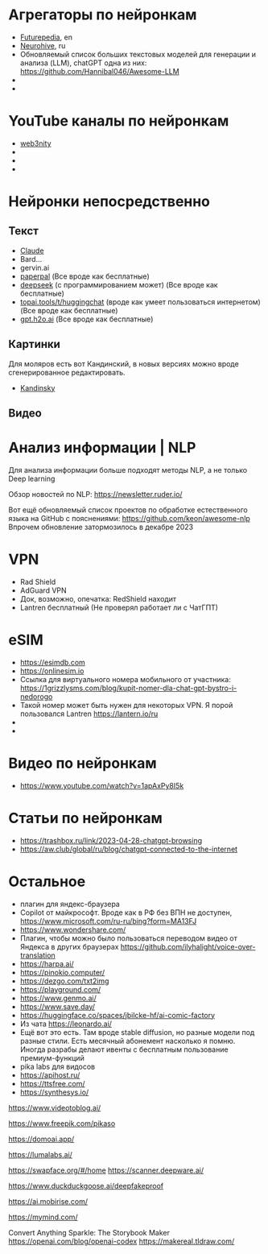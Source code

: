 # Агрегаторы по нейронкам

- [Futurepedia](https://www.futurepedia.io/), en
- [Neurohive](https://neurohive.io/ru/), ru
- Обновляемый список больших текстовых моделей для генерации и анализа (LLM), chatGPT одна из них: https://github.com/Hannibal046/Awesome-LLM 
- 
- 

# YouTube каналы по нейронкам

- [web3nity](https://www.youtube.com/@Web3nity/videos)
- 
- 
- 


# Нейронки непосредственно

## Текст

- [Claude](https://claude.ai)
- Bard...
- gervin.ai
- [paperpal](https://paperpal.com/) (Все вроде как бесплатные)
- [deepseek](https://www.deepseek.com/) (с программированием может) (Все вроде как бесплатные)
- [topai.tools/t/huggingchat](https://topai.tools/t/huggingchat) (вроде как умеет пользоваться интернетом) (Все вроде как бесплатные)
- [gpt.h2o.ai](https://gpt.h2o.ai/) (Все вроде как бесплатные)

## Картинки

Для моляров есть вот Кандинский, в новых версиях можно вроде сгенерированное редактировать.

- [Kandinsky](https://www.sberbank.com/promo/kandinsky/)


## Видео



# Анализ информации | NLP

Для анализа информации больше подходят методы NLP, а не только Deep learning

Обзор новостей по NLP: https://newsletter.ruder.io/

Вот ещё обновляемый список проектов по обработке естественного языка на GitHub  с пояснениями: https://github.com/keon/awesome-nlp
Впрочем обновление затормозилось в декабре 2023

# VPN

- Rad Shield
- AdGuard VPN
- Док, возможно, опечатка: RedShield находит
- Lantren бесплатный (Не проверял работает ли с ЧатГПТ)

# eSIM

- https://esimdb.com
- https://onlinesim.io
- Ссылка для виртуального номера мобильного от участника: https://1grizzlysms.com/blog/kupit-nomer-dla-chat-gpt-bystro-i-nedorogo
- Такой номер может быть нужен для некоторых VPN. Я порой пользовался Lantren https://lantern.io/ru 
- 
- 


# Видео по нейронкам

- https://www.youtube.com/watch?v=1apAxPy8I5k

# Статьи по нейронкам

- https://trashbox.ru/link/2023-04-28-chatgpt-browsing
- https://aw.club/global/ru/blog/chatgpt-connected-to-the-internet

# Остальное

- плагин для яндекс-браузера
- Copilot от майкрософт. Вроде как в РФ без ВПН не доступен, https://www.microsoft.com/ru-ru/bing?form=MA13FJ
- https://www.wondershare.com/
- Плагин, чтобы можно было пользоваться переводом видео от Яндекса в других браузерах https://github.com/ilyhalight/voice-over-translation
- https://harpa.ai/
- https://pinokio.computer/
- https://dezgo.com/txt2img
- https://playground.com/
- https://www.genmo.ai/
- https://www.save.day/
- https://huggingface.co/spaces/jbilcke-hf/ai-comic-factory
- Из чата  https://leonardo.ai/
- Ещё вот это есть. Там вроде stable diffusion, но разные модели под разные стили. Есть месячный абонемент насколько я помню. Иногда разрабы делают ивенты с бесплатным пользование премиум-функций
- pika labs для видосов
- https://apihost.ru/ 
- https://ttsfree.com/ 
- https://synthesys.io/




https://www.videotoblog.ai/

https://www.freepik.com/pikaso

https://domoai.app/

https://lumalabs.ai/


https://swapface.org/#/home
https://scanner.deepware.ai/ 

https://www.duckduckgoose.ai/deepfakeproof



https://ai.mobirise.com/


https://mymind.com/



Convert Anything
Sparkle: The Storybook Maker
https://openai.com/blog/openai-codex
https://makereal.tldraw.com/
